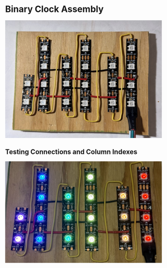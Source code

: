 # Binary Clock Assembly

![](./binary-clock.jpg)

## Testing Connections and Column Indexes

![](binary-clock-colums.jpg)

